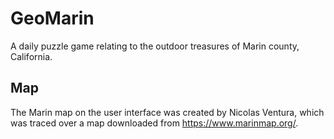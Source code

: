# GeoMarin

A daily puzzle game relating to the outdoor treasures of Marin county, California.

## Map

The Marin map on the user interface was created by Nicolas Ventura, which was traced over a map downloaded from https://www.marinmap.org/.